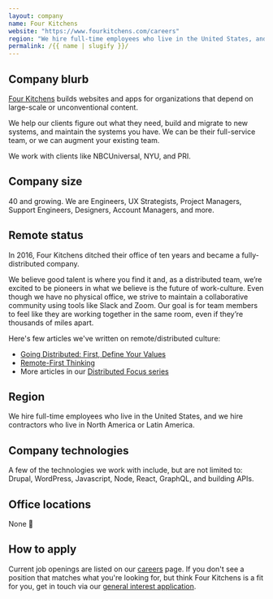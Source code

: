 ```yaml
---
layout: company
name: Four Kitchens
website: "https://www.fourkitchens.com/careers"
region: "We hire full-time employees who live in the United States, and we hire contractors who live in North America or Latin America."
permalink: /{{ name | slugify }}/
---
```


## Company blurb

[Four Kitchens](https://fourkitchens.com/) builds websites and apps for organizations that depend on large-scale or unconventional content.

We help our clients figure out what they need, build and migrate to new systems, and maintain the systems you have. We can be their full-service team, or we can augment your existing team.

We work with clients like NBCUniversal, NYU, and PRI.

## Company size

40 and growing. We are Engineers, UX Strategists, Project Managers, Support Engineers, Designers, Account Managers, and more.

## Remote status

In 2016, Four Kitchens ditched their office of ten years and became a fully-distributed company.

We believe good talent is where you find it and, as a distributed team, we’re excited to be pioneers in what we believe is the future of work-culture. Even though we have no physical office, we strive to maintain a collaborative community using tools like Slack and Zoom. Our goal is for team members to feel like they are working together in the same room, even if they’re thousands of miles apart.

Here's few articles we've written on remote/distributed culture:

* [Going Distributed: First, Define Your Values](https://www.fourkitchens.com/blog/article/going-distributed-first-define-your-values/)
* [Remote-First Thinking](https://www.fourkitchens.com/blog/article/step-two-remote-first-thinking/)
* More articles in our [Distributed Focus series](https://www.fourkitchens.com/blog/series/distributed-focus/)

## Region

We hire full-time employees who live in the United States, and we hire contractors who live in North America or Latin America.

## Company technologies

A few of the technologies we work with include, but are not limited to: Drupal, WordPress, Javascript, Node, React, GraphQL, and building APIs.

## Office locations

None :tada:

## How to apply

Current job openings are listed on our [careers](https://www.fourkitchens.com/careers/) page. If you don't see a position that matches what you're looking for, but think Four Kitchens is a fit for you, get in touch via our [general interest application](http://4ktch.in/general-interest).